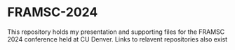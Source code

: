 # FRAMSC-2024
This repository holds my presentation and supporting files for the FRAMSC 2024 conference held at CU Denver. Links to relavent repositories also exist
